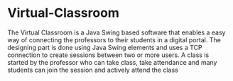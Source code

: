 # Virtual-Classroom
The Virtual Classroom is a Java Swing based software that enables a easy way of connecting the professors to their students in a digital portal.
The designing part is done using Java Swing elements and uses a TCP connection to create sessions between two or more users.
A class is started by the professor who can take class, take attendance and many students can join the session and actively attend the class
